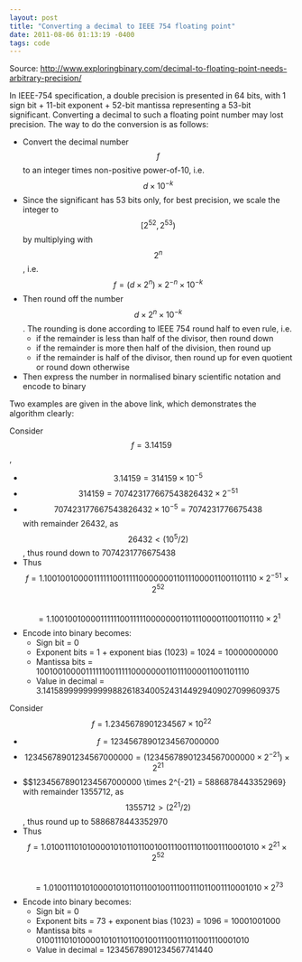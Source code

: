 ```yaml
---
layout: post
title: "Converting a decimal to IEEE 754 floating point"
date: 2011-08-06 01:13:19 -0400
tags: code
---
```

Source: <http://www.exploringbinary.com/decimal-to-floating-point-needs-arbitrary-precision/>

In IEEE-754 specification, a double precision is presented in 64 bits, with 1 sign bit + 11-bit exponent + 52-bit mantissa representing a 53-bit significant. Converting a decimal to such a floating point number may lost precision. The way to do the conversion is as follows:

  - Convert the decimal number $$f$$ to an integer times non-positive power-of-10,
    i.e. $$d \times 10^{-k}$$
  - Since the significant has 53 bits only, for best precision, we scale the integer
    to $$[2^{52}, 2^{53})$$ by multiplying with $$2^n$$,
    i.e. $$f = (d\times 2^n) \times 2^{-n} \times 10^{-k}$$
  - Then round off the number $$d \times 2^n \times 10^{-k}$$. The rounding
    is done according to IEEE 754 round half to even rule, i.e.
      - if the remainder is less than half of the divisor, then round down
      - if the remainder is more then half of the division, then round up
      - if the remainder is half of the divisor, then round up for even quotient or round down otherwise
  - Then express the number in normalised binary scientific notation and encode to binary

Two examples are given in the above link, which demonstrates the algorithm clearly:

Consider $$f = 3.14159$$,
  - $$3.14159 = 314159 \times 10^{-5}$$
  - $$314159 = 707423177667543826432 \times 2^{-51}$$
  - $$707423177667543826432 \times 10^{-5} = 7074231776675438$$ with remainder 26432,
    as $$26432 < (10^5 / 2)$$, thus round down to 7074231776675438
  - Thus $$f = 1.1001001000011111100111110000000110111000011001101110 \times 2^{-51} \times 2^{52}$$  
    $$= 1.1001001000011111100111110000000110111000011001101110 \times 2^1$$
  - Encode into binary becomes:
      - Sign bit = 0
      - Exponent bits = 1 + exponent bias (1023) = 1024 = 10000000000
      - Mantissa bits = 1001001000011111100111110000000110111000011001101110
      - Value in decimal = 3.14158999999999988261834005243144929409027099609375

Consider $$f = 1.2345678901234567 \times 10^{22}$$
  - $$f = 12345678901234567000000$$
  - $$12345678901234567000000 = (12345678901234567000000 \times 2^{-21}) \times 2^{21}$$
  - $$12345678901234567000000 \times 2^{-21} = 5886878443352969} with remainder 1355712,
    as $$1355712 > (2^{21} /2)$$, thus round up to 5886878443352970
  - Thus $$f = 1.0100111010100001010110110010011100111011001110001010 \times 2^{21} \times 2^{52}$$  
    $$= 1.0100111010100001010110110010011100111011001110001010 \times 2^{73}$$
  - Encode into binary becomes:
      - Sign bit = 0
      - Exponent bits = 73 + exponent bias (1023) = 1096 = 10001001000
      - Mantissa bits = 0100111010100001010110110010011100111011001110001010
      - Value in decimal = 12345678901234567741440
